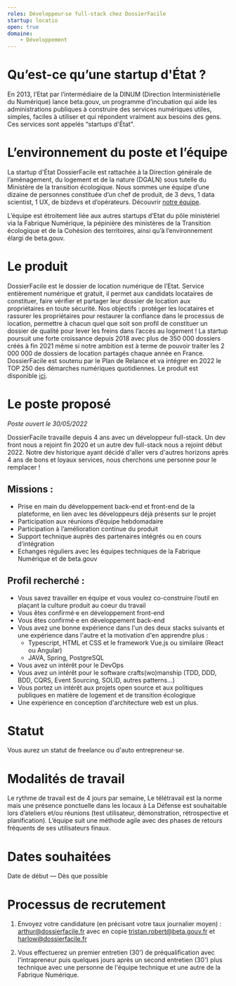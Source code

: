 ```yaml
---
roles: Développeur‧se full-stack chez DossierFacile
startup: locatio
open: true
domaine:
    - Développement
---
```

# Qu’est-ce qu’une startup d'État ?
En 2013, l’Etat par l’intermédiaire de la DINUM (Direction Interministérielle du Numérique) lance beta.gouv, un programme d’incubation qui aide les administrations publiques à construire des services numériques utiles, simples, faciles à utiliser et qui répondent vraiment aux besoins des gens. Ces services sont appelés “startups d'État".

# L’environnement du poste et l’équipe
La startup d'État DossierFacile est rattachée à la Direction générale de l’aménagement, du logement et de la nature (DGALN) sous tutelle du Ministère de la transition écologique.
Nous sommes une équipe d’une dizaine de personnes constituée d’un chef de produit, de 3 devs, 1 data scientist, 1 UX, de bizdevs et d’opérateurs. Découvrir <a href="https://beta.gouv.fr/startups/locatio.html#equipe">notre équipe</a>.

L’équipe est étroitement liée aux autres startups d’Etat du pôle ministériel via la Fabrique Numérique, la pépinière des ministères de la Transition écologique et de la Cohésion des territoires, ainsi qu’à l’environnement élargi de beta.gouv.

# Le produit
DossierFacile est le dossier de location numérique de l’Etat. Service entièrement numérique et gratuit, il permet aux candidats locataires de constituer, faire vérifier et partager leur dossier de location aux propriétaires en toute sécurité. Nos objectifs : protéger les locataires et rassurer les propriétaires pour restaurer la confiance dans le processus de location, permettre à chacun quel que soit son profil de constituer un dossier de qualité pour lever les freins dans l’accès au logement !
La startup poursuit une forte croissance depuis 2018 avec plus de 350 000 dossiers créés à fin 2021 même si notre ambition est à terme de pouvoir traiter les 2 000 000 de dossiers de location partagés chaque année en France.
DossierFacile est soutenu par le Plan de Relance et va intégrer en 2022 le TOP 250 des démarches numériques quotidiennes. 
Le produit est disponible <a href="https://www.dossierfacile.fr/">ici</a>.

# Le poste proposé
_Poste ouvert le 30/05/2022_

DossierFacile travaille depuis 4 ans avec un développeur full-stack. Un dev front nous a rejoint fin 2020 et un autre dev full-stack nous a rejoint début 2022. Notre dev historique ayant décidé d'aller vers d'autres horizons après 4 ans de bons et loyaux services, nous cherchons une personne pour le remplacer !

## Missions :
- Prise en main du développement back-end et front-end de la plateforme, en lien avec les développeurs déjà présents sur le projet
- Participation aux réunions d’équipe hebdomadaire
- Participation à l’amélioration continue du produit
- Support technique auprès des partenaires intégrés ou en cours d’intégration
- Echanges réguliers avec les équipes techniques de la Fabrique Numérique et de beta.gouv

## Profil recherché :
- Vous savez travailler en équipe et vous voulez co-construire l’outil en plaçant la culture produit au coeur du travail
- Vous êtes confirmé‧e en développement front-end
- Vous êtes confirmé‧e en développement back-end
- Vous avez une bonne expérience dans l'un des deux stacks suivants et une expérience dans l'autre et la motivation d'en apprendre plus :
    - Typescript, HTML et CSS et le framework Vue.js ou similaire (React ou Angular)
    - JAVA, Spring, PostgreSQL 
- Vous avez un intérêt pour le DevOps
- Vous avez un intérêt pour le software crafts(wo)manship (TDD, DDD, BDD, CQRS, Event Sourcing, SOLID, autres patterns…)
- Vous portez un intérêt aux projets open source et aux politiques publiques en matière de logement et de transition écologique
- Une expérience en conception d'architecture web est un plus.

# Statut
Vous aurez un statut de freelance ou d'auto entrepreneur‧se.

# Modalités de travail
Le rythme de travail est de 4 jours par semaine, Le télétravail est la norme mais une présence ponctuelle dans les locaux à La Défense est souhaitable lors d’ateliers et/ou réunions (test utilisateur, démonstration, rétrospective et planification). L’équipe suit une méthode agile avec des phases de retours fréquents de ses utilisateurs finaux.

# Dates souhaitées
Date de début — Dès que possible

# Processus de recrutement
1) Envoyez votre candidature (en précisant votre taux journalier moyen) : arthur@dossierfacile.fr avec en copie tristan.robert@beta.gouv.fr et harlow@dossierfacile.fr

2) Vous effectuerez un premier entretien (30') de préqualification avec l'intrapreneur puis quelques jours après un second entretien (30') plus technique avec une personne de l'équipe technique et une autre de la Fabrique Numérique.
